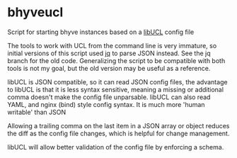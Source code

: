 bhyveucl
========

Script for starting bhyve instances based on a 
[libUCL](https://github.com/vstakhov/libucl/) config file

The tools to work with UCL from the command line is very immature, so initial
versions of this script used [jq](http://stedolan.github.io/jq/) to parse JSON
instead. See the jq branch for the old code. Generalizing the script to be
compatible with both tools is not my goal, but the old version may be useful
as a reference.

libUCL is JSON compatible, so it can read JSON config files, the advantage
to libUCL is that it is less syntax sensitive, meaning a missing or additional
comma doesn't make the config file unparsable. libUCL can also read YAML, and
nginx (bind) style config syntax. It is much more 'human writable' than JSON

Allowing a trailing comma on the last item in a JSON array or object reduces
the diff as the config file changes, which is helpful for change management.

libUCL will allow better validation of the config file by enforcing a schema.

